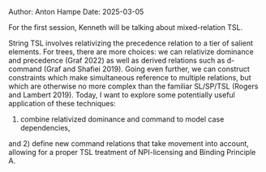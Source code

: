 Author: Anton Hampe
Date: 2025-03-05

For the first session, Kenneth will be talking about mixed-relation TSL.

String TSL involves relativizing the precedence relation to a tier of salient elements. 
For trees, there are more choices: we can relativize dominance and precedence (Graf 2022) as well as derived relations such as d-command (Graf and Shafiei 2019). 
Going even further, we can construct constraints which make simultaneous reference to multiple relations, but which are otherwise no more complex than the familiar SL/SP/TSL (Rogers and Lambert 2019). 
Today, I want to explore some potentially useful application of these techniques: 

1) combine relativized dominance and command to model case dependencies, 

and 2) define new command relations that take movement into account, allowing for a proper TSL treatment of NPI-licensing and Binding Principle A.

